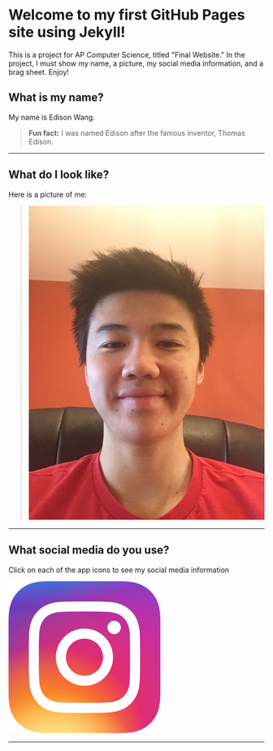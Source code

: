 # Welcome to my first GitHub Pages site using Jekyll!

This is a project for AP Computer Science, titled "Final Website." In the project, I must show my name, a picture, my social media information, and a brag sheet. Enjoy!

## What is my name?

My name is Edison Wang.

> **Fun fact:** I was named Edison after the famous inventor, Thomas Edison.

---

## What do I look like?

Here is a picture of me:

> ![me](images/self-picture.jpg "Hey look, it's me\!")

---

## What social media do you use?

Click on each of the app icons to see my social media information

[![instagram](images/instagram-icon.png "Instagram")](https://www.youtube.com/)

---
